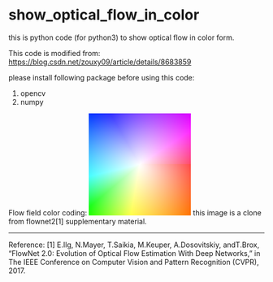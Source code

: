 # show_optical_flow_in_color
this is python code (for python3) to show optical flow in color form.

This code is modified from:  
https://blog.csdn.net/zouxy09/article/details/8683859

please install following package before using this code:
1. opencv
2. numpy

Flow field color coding:
![alt text](https://github.com/SHENG-KAI-HUANG/show_optical_flow_in_color/blob/master/optical_flow_color.png)
this image is a clone from flownet2[1] supplementary material.


-----------------
Reference:
[1]	E.Ilg, N.Mayer, T.Saikia, M.Keuper, A.Dosovitskiy, andT.Brox, “FlowNet 2.0: Evolution of Optical Flow Estimation With Deep Networks,” in The IEEE Conference on Computer Vision and Pattern Recognition (CVPR), 2017.
